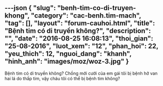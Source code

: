 ---json
{
    "slug": "benh-tim-co-di-truyen-khong",
    "category": "cac-benh.tim-mach",
    "tag": [],
    "layout": "forum-cauhoi.html",
    "title": "Bệnh tim có di truyền không?",
    "description": "",
    "date": "2016-08-25 16:08:13",
    "thoi_gian": "25-08-2016",
    "luot_xem": "12",
    "phan_hoi": 22,
    "yeu_thich": 12,
    "nguoi_dang": "khanh",
    "hinh_anh": "images/moz/woz-3.jpg"
}
---
Bệnh tim có di truyền không? Chồng mới cưới của em gái tôi bị bệnh hở van hai lá do thấp tim, vậy cháu tôi có thể bị bệnh tim không?